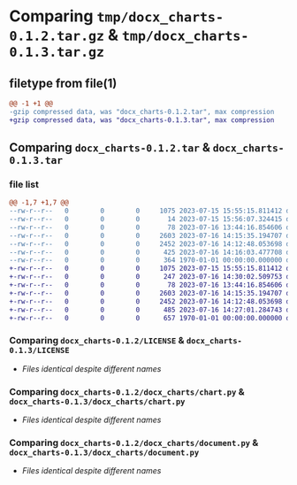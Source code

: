 # Comparing `tmp/docx_charts-0.1.2.tar.gz` & `tmp/docx_charts-0.1.3.tar.gz`

## filetype from file(1)

```diff
@@ -1 +1 @@
-gzip compressed data, was "docx_charts-0.1.2.tar", max compression
+gzip compressed data, was "docx_charts-0.1.3.tar", max compression
```

## Comparing `docx_charts-0.1.2.tar` & `docx_charts-0.1.3.tar`

### file list

```diff
@@ -1,7 +1,7 @@
--rw-r--r--   0        0        0     1075 2023-07-15 15:55:15.811412 docx_charts-0.1.2/LICENSE
--rw-r--r--   0        0        0       14 2023-07-15 15:56:07.324415 docx_charts-0.1.2/README.md
--rw-r--r--   0        0        0       78 2023-07-16 13:44:16.854606 docx_charts-0.1.2/docx_charts/__init__.py
--rw-r--r--   0        0        0     2603 2023-07-16 14:15:35.194707 docx_charts-0.1.2/docx_charts/chart.py
--rw-r--r--   0        0        0     2452 2023-07-16 14:12:48.053698 docx_charts-0.1.2/docx_charts/document.py
--rw-r--r--   0        0        0      425 2023-07-16 14:16:03.477708 docx_charts-0.1.2/pyproject.toml
--rw-r--r--   0        0        0      364 1970-01-01 00:00:00.000000 docx_charts-0.1.2/PKG-INFO
+-rw-r--r--   0        0        0     1075 2023-07-15 15:55:15.811412 docx_charts-0.1.3/LICENSE
+-rw-r--r--   0        0        0      247 2023-07-16 14:30:02.509753 docx_charts-0.1.3/README.md
+-rw-r--r--   0        0        0       78 2023-07-16 13:44:16.854606 docx_charts-0.1.3/docx_charts/__init__.py
+-rw-r--r--   0        0        0     2603 2023-07-16 14:15:35.194707 docx_charts-0.1.3/docx_charts/chart.py
+-rw-r--r--   0        0        0     2452 2023-07-16 14:12:48.053698 docx_charts-0.1.3/docx_charts/document.py
+-rw-r--r--   0        0        0      485 2023-07-16 14:27:01.284743 docx_charts-0.1.3/pyproject.toml
+-rw-r--r--   0        0        0      657 1970-01-01 00:00:00.000000 docx_charts-0.1.3/PKG-INFO
```

### Comparing `docx_charts-0.1.2/LICENSE` & `docx_charts-0.1.3/LICENSE`

 * *Files identical despite different names*

### Comparing `docx_charts-0.1.2/docx_charts/chart.py` & `docx_charts-0.1.3/docx_charts/chart.py`

 * *Files identical despite different names*

### Comparing `docx_charts-0.1.2/docx_charts/document.py` & `docx_charts-0.1.3/docx_charts/document.py`

 * *Files identical despite different names*

